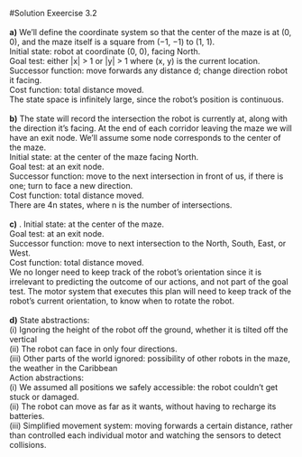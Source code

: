 #Solution Exeercise 3.2<br><br>
**a)** We’ll define the coordinate system so that the center of the maze is at (0, 0), and the
maze itself is a square from (−1, −1) to (1, 1).<br>
Initial state: robot at coordinate (0, 0), facing North.<br>
Goal test: either |x| > 1 or |y| > 1 where (x, y) is the current location.<br>
Successor function: move forwards any distance d; change direction robot it facing.<br>
Cost function: total distance moved.<br>
The state space is infinitely large, since the robot’s position is continuous.<br><br>
**b)** The state will record the intersection the robot is currently at, along with the direction
it’s facing. At the end of each corridor leaving the maze we will have an exit node.
We’ll assume some node corresponds to the center of the maze.<br>
Initial state: at the center of the maze facing North.<br>
Goal test: at an exit node.<br>
Successor function: move to the next intersection in front of us, if there is one; turn to
face a new direction.<br>
Cost function: total distance moved.<br>
There are 4n states, where n is the number of intersections.<br><br>
**c)** . Initial state: at the center of the maze.<br>
Goal test: at an exit node.<br>
Successor function: move to next intersection to the North, South, East, or West.<br>
Cost function: total distance moved.<br>
We no longer need to keep track of the robot’s orientation since it is irrelevant to predicting the outcome of our actions, and not part of the goal test. The motor system
that executes this plan will need to keep track of the robot’s current orientation, to know
when to rotate the robot.<br><br>
**d)** State abstractions:<br>
(i) Ignoring the height of the robot off the ground, whether it is tilted off the vertical<br>
(ii) The robot can face in only four directions. <br>
(iii) Other parts of the world ignored: possibility of other robots in the maze, the
weather in the Caribbean<br>
Action abstractions:<br>
(i) We assumed all positions we safely accessible: the robot couldn’t get stuck or
damaged.<br>
(ii) The robot can move as far as it wants, without having to recharge its batteries.<br>
(iii) Simplified movement system: moving forwards a certain distance, rather than controlled each individual motor and watching the sensors to detect collisions.<br>
